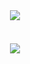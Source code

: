 <div style="display: flex; flex-direction: column; align-items: center;">
  <div style="margin-bottom: 20px;">
    <img align="center" src="https://github-readme-stats.vercel.app/api?username=hcavarsan&show_icons=true&theme=transparent" />
  </div>
  <br />
  <div>
    <img align="center" src="https://github-readme-stats.vercel.app/api/top-langs/?username=hcavarsan&hide=html&show_icons=true&theme=transparent" />
  </div>
</div>

